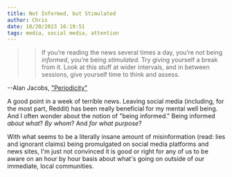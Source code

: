 ```yaml
---
title: Not Informed, but Stimulated
author: Chris
date: 10/20/2023 16:19:51 
tags: media, social media, attention
---
```


>> If you’re reading the news several times a day, you’re not being *informed*, you’re being *stimulated*. Try giving yourself a break from it. Look at this stuff at wider intervals, and in between sessions, give yourself time to think and assess. 

--Alan Jacobs, ["Periodicity"](https://blog.ayjay.org/periodicity/)

A good point in a week of terrible news. Leaving social media (including, for the most part, Reddit) has been really beneficial for my mental well being. And I often wonder about the notion of "being informed." Being informed *about what*? *By whom*? And *for what purpose*? 

With what seems to be a literally insane amount of misinformation (read: lies and ignorant claims) being promulgated on social media platforms and news sites, I'm just not convinced it is good or right for any of us to be aware on an hour by hour basis about what's going on outside of our immediate, local communities.